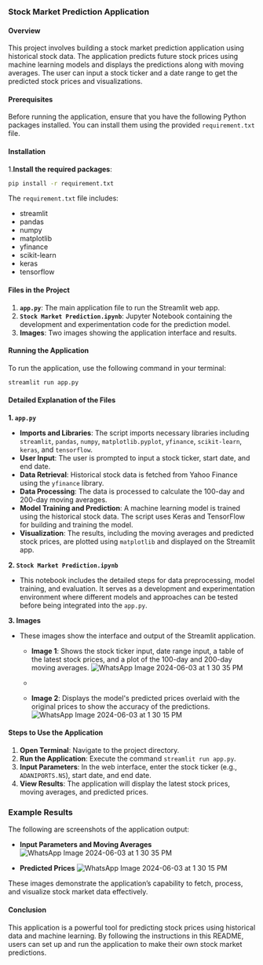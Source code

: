 ### Stock Market Prediction Application

#### Overview
This project involves building a stock market prediction application using historical stock data. The application predicts future stock prices using machine learning models and displays the predictions along with moving averages. The user can input a stock ticker and a date range to get the predicted stock prices and visualizations.

#### Prerequisites
Before running the application, ensure that you have the following Python packages installed. You can install them using the provided `requirement.txt` file.

#### Installation
1.**Install the required packages**:
   ```sh
   pip install -r requirement.txt
   ```
   
   The `requirement.txt` file includes:
   - streamlit
   - pandas
   - numpy
   - matplotlib
   - yfinance
   - scikit-learn
   - keras
   - tensorflow

#### Files in the Project
1. **`app.py`**: The main application file to run the Streamlit web app.
2. **`Stock Market Prediction.ipynb`**: Jupyter Notebook containing the development and experimentation code for the prediction model.
3. **Images**: Two images showing the application interface and results.

#### Running the Application
To run the application, use the following command in your terminal:
```sh
streamlit run app.py
```

#### Detailed Explanation of the Files

**1. `app.py`**
- **Imports and Libraries**: The script imports necessary libraries including `streamlit`, `pandas`, `numpy`, `matplotlib.pyplot`, `yfinance`, `scikit-learn`, `keras`, and `tensorflow`.
- **User Input**: The user is prompted to input a stock ticker, start date, and end date.
- **Data Retrieval**: Historical stock data is fetched from Yahoo Finance using the `yfinance` library.
- **Data Processing**: The data is processed to calculate the 100-day and 200-day moving averages.
- **Model Training and Prediction**: A machine learning model is trained using the historical stock data. The script uses Keras and TensorFlow for building and training the model.
- **Visualization**: The results, including the moving averages and predicted stock prices, are plotted using `matplotlib` and displayed on the Streamlit app.

**2. `Stock Market Prediction.ipynb`**
- This notebook includes the detailed steps for data preprocessing, model training, and evaluation. It serves as a development and experimentation environment where different models and approaches can be tested before being integrated into the `app.py`.

**3. Images**
- These images show the interface and output of the Streamlit application.
   - **Image 1**: Shows the stock ticker input, date range input, a table of the latest stock prices, and a plot of the 100-day and 200-day moving averages.
    ![WhatsApp Image 2024-06-03 at 1 30 35 PM](https://github.com/gitan12/Stock-Market-Prediction-/assets/152585363/be161d5b-e4f3-46b1-a79d-af2eebe02c77)

   - 
   - **Image 2**: Displays the model's predicted prices overlaid with the original prices to show the accuracy of the predictions.
    ![WhatsApp Image 2024-06-03 at 1 30 15 PM](https://github.com/gitan12/Stock-Market-Prediction-/assets/152585363/325785ee-4404-4355-8d06-6e656bd7c809)


#### Steps to Use the Application
1. **Open Terminal**: Navigate to the project directory.
2. **Run the Application**: Execute the command `streamlit run app.py`.
3. **Input Parameters**: In the web interface, enter the stock ticker (e.g., `ADANIPORTS.NS`), start date, and end date.
4. **View Results**: The application will display the latest stock prices, moving averages, and predicted prices.

### Example Results
The following are screenshots of the application output:

- **Input Parameters and Moving Averages**
  ![WhatsApp Image 2024-06-03 at 1 30 35 PM](https://github.com/gitan12/Stock-Market-Prediction-/assets/152585363/8eb050d6-7531-4da4-b290-9cf7875bd8a1)



- **Predicted Prices**
![WhatsApp Image 2024-06-03 at 1 30 15 PM](https://github.com/gitan12/Stock-Market-Prediction-/assets/152585363/f5ea5e9e-4eac-45f7-94b4-9f598133b7ce)


These images demonstrate the application’s capability to fetch, process, and visualize stock market data effectively.

#### Conclusion
This application is a powerful tool for predicting stock prices using historical data and machine learning. By following the instructions in this README, users can set up and run the application to make their own stock market predictions.
